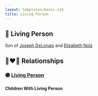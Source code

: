 ```yaml
---
layout: templates/basic.njk
title: Living Person
---
```

## 🔵 Living Person

Son of [Joseph DeLonais](/people/7/72748828) and [Elizabeth Nolz](/people/3/37387446)

## 👩‍❤️‍👨 Relationships

### 🟣 [Living Person](/people/5/52175257)

#### Children With Living Person